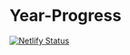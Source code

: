 # Year-Progress
[![Netlify Status](https://api.netlify.com/api/v1/badges/0a8875c7-24a9-4bfa-99ac-860df4d17ce3/deploy-status)](https://app.netlify.com/sites/yearprogress21/deploys)
